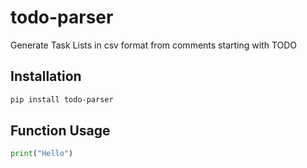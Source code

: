 # todo-parser
 Generate Task Lists in csv format from comments starting with TODO


 ## Installation

```bash
pip install todo-parser
```

## Function Usage

```python
print("Hello")
